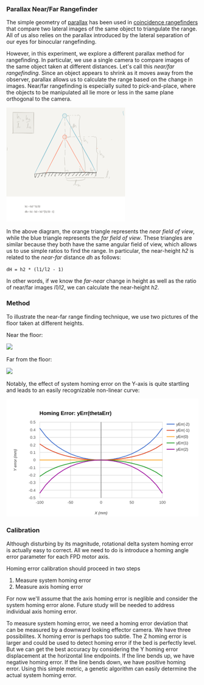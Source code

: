 ### Parallax Near/Far Rangefinder
The simple geometry of [parallax](https://en.wikipedia.org/wiki/Parallax) has been used
in [coincidence rangefinders](https://en.wikipedia.org/wiki/Coincidence_rangefinder) that
compare two lateral images of the same object to triangulate the range. 
All of us also relies on the parallax introduced by the lateral separation of our eyes for binocular rangefinding.

However, in this experiment, we explore a different parallax method for rangefinding.
In particular, we use a single camera to compare images of the same object taken at different
distances. Let's call this _near/far rangefinding_. Since an object appears to shrink as it moves
away from the observer, parallax allows us to calculate the range based on the change in images.
Near/far rangefinding is especially suited to pick-and-place, where the objects to be manipulated
all lie more or less in the same plane orthogonal to the camera.

<a href="https://github.com/firepick1/fpd-vision/blob/master/XP009-Parallax-Range/img/parallax.png">
    <img src="https://github.com/firepick1/fpd-vision/blob/master/XP009-Parallax-Range/img/parallax.png" height=300px></a>

In the above diagram, the orange triangle represents the _near field of view_, while the blue triangle represents
the _far field of view_. These triangles are similar because they both have the same angular field of view,
which allows us to use simple ratios to find the range. In particular, the near-height *h2* is related
to the _near-far_ distance *dh* as follows:

`dH = h2 * (l1/l2 - 1)`

In other words, if we know the _far-near_ change in height as well as the ratio of near/far images *l1/l2*, we
can calculate the near-height *h2*.

### Method
To illustrate the near-far range finding technique, we use two pictures of the floor taken at different
heights.

Near the floor:

![](https://github.com/firepick1/fpd-vision/blob/master/XP009-Parallax-Range/img/FloorNear.png)

Far from the floor:

![](https://github.com/firepick1/fpd-vision/blob/master/XP009-Parallax-Range/img/FloorFar.png)

Notably, the effect of system homing error on the Y-axis
is quite startling and leads to an easily recognizable non-linear curve:

![](https://github.com/firepick1/fpd-vision/blob/master/XP008-Homing-Error/img/YHomingError.png)

### Calibration
Although disturbing by its magnitude, rotational delta system homing error
is actually easy to correct. All we need to do is introduce a homing
angle error parameter for each FPD motor axis.

Homing error calibration should proceed in two steps

1. Measure system homing error
2. Measure axis homing error

For now we'll assume that the axis homing error is neglible
and consider the system homing error alone. Future study
will be needed to address individual axis homing error.

To measure system homing error, we need a homing error deviation that can be measured
by a downward looking effector camera. We have three possibilites.
X homing error is perhaps too subtle. The Z homing error is larger
and could be
used to detect homing error if the bed is perfectly level. 
But we can get the best accuracy by considering the Y homing error 
displacement at the horizontal line endpoints. 
If the line bends up, we have 
negative homing error. If the line bends down, we have positive
homing error. Using this simple metric, a genetic algorithm
can easily determine the actual system homing error.

